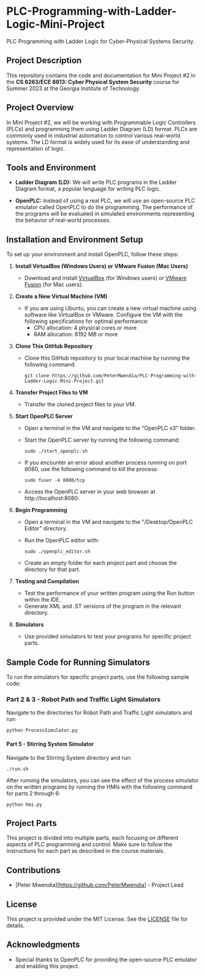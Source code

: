 # PLC-Programming-with-Ladder-Logic-Mini-Project
PLC Programming with Ladder Logic for Cyber-Physical Systems Security.

## Project Description

This repository contains the code and documentation for Mini Project #2 in the **CS 6263/ECE 8813: Cyber Physical System Security** course for Summer 2023 at the Georgia Institute of Technology.

## Project Overview

In Mini Project #2, we will be working with Programmable Logic Controllers (PLCs) and programming them using Ladder Diagram (LD) format. PLCs are commonly used in industrial automation to control various real-world systems. The LD format is widely used for its ease of understanding and representation of logic.

## Tools and Environment

- **Ladder Diagram (LD):** We will write PLC programs in the Ladder Diagram format, a popular language for writing PLC logic.

- **OpenPLC:** Instead of using a real PLC, we will use an open-source PLC emulator called OpenPLC to do the programming. The performance of the programs will be evaluated in simulated environments representing the behavior of real-world processes.

## Installation and Environment Setup

To set up your environment and install OpenPLC, follow these steps:

1. **Install VirtualBox (Windows Users) or VMware Fusion (Mac Users)**

   - Download and install [VirtualBox](https://www.virtualbox.org/) (for Windows users) or [VMware Fusion](https://www.vmware.com/products/fusion.html) (for Mac users).

2. **Create a New Virtual Machine (VM)**

   - If you are using Ubuntu, you can create a new virtual machine using software like VirtualBox or VMware. Configure the VM with the following specifications for optimal performance:
     - CPU allocation: 4 physical cores or more
     - RAM allocation: 8192 MB or more

3. **Clone This GitHub Repository**

   - Clone this GitHub repository to your local machine by running the following command:

     ```shell
     git clone https://github.com/PeterMwendia/PLC-Programming-with-Ladder-Logic-Mini-Project.git
     ```

3. **Transfer Project Files to VM**

   - Transfer the cloned project files to your VM.

4. **Start OpenPLC Server**

   - Open a terminal in the VM and navigate to the "OpenPLC v3" folder.
   - Start the OpenPLC server by running the following command:

     ```shell
     sudo ./start_openplc.sh
     ```

   - If you encounter an error about another process running on port 8080, use the following command to kill the process:

     ```shell
     sudo fuser -k 8080/tcp
     ```

   - Access the OpenPLC server in your web browser at http://localhost:8080.

5. **Begin Programming**

   - Open a terminal in the VM and navigate to the "/Desktop/OpenPLC Editor" directory.
   - Run the OpenPLC editor with:

     ```shell
     sudo ./openplc_editor.sh
     ```

   - Create an empty folder for each project part and choose the directory for that part.

6. **Testing and Compilation**

   - Test the performance of your written program using the Run button within the IDE.
   - Generate XML and .ST versions of the program in the relevant directory.

7. **Simulators**

   - Use provided simulators to test your programs for specific project parts.

## Sample Code for Running Simulators

To run the simulators for specific project parts, use the following sample code:

### Part 2 & 3 - Robot Path and Traffic Light Simulators

Navigate to the directories for Robot Path and Traffic Light simulators and run:

```shell
python ProcessSimulator.py

```

#### Part 5 - Stirring System Simulator

Navigate to the Stirring System directory and run:

```shell
./run.sh
```

After running the simulators, you can see the effect of the process simulator on the written programs by running the HMIs with the following command for parts 2 through 6:

```shell
python hmi.py
```

## Project Parts

This project is divided into multiple parts, each focusing on different aspects of PLC programming and control. Make sure to follow the instructions for each part as described in the course materials.

## Contributions

- [Peter Mwendia][https://github.com/PeterMwendia] - Project Lead

## License

This project is provided under the MIT License. See the [LICENSE](LICENSE) file for details.

## Acknowledgments

- Special thanks to OpenPLC for providing the open-source PLC emulator and enabling this project.
```
